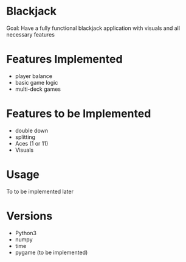 # Blackjack
Goal: Have a fully functional blackjack application with visuals and all necessary features

# Features Implemented
- player balance
- basic game logic
- multi-deck games

# Features to be Implemented
- double down
- splitting
- Aces (1 or 11)
- Visuals

# Usage
To to be implemented later

# Versions
- Python3
- numpy
- time
- pygame (to be implemented)
